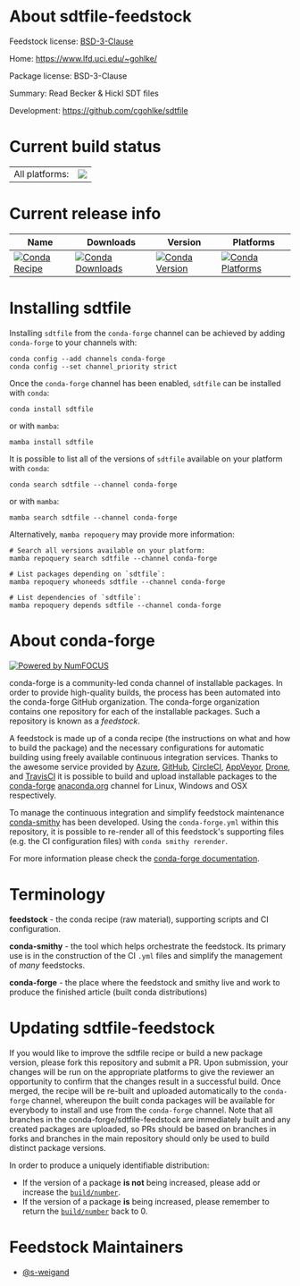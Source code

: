 About sdtfile-feedstock
=======================

Feedstock license: [BSD-3-Clause](https://github.com/conda-forge/sdtfile-feedstock/blob/main/LICENSE.txt)

Home: https://www.lfd.uci.edu/~gohlke/

Package license: BSD-3-Clause

Summary: Read Becker & Hickl SDT files

Development: https://github.com/cgohlke/sdtfile

Current build status
====================


<table><tr><td>All platforms:</td>
    <td>
      <a href="https://dev.azure.com/conda-forge/feedstock-builds/_build/latest?definitionId=10404&branchName=main">
        <img src="https://dev.azure.com/conda-forge/feedstock-builds/_apis/build/status/sdtfile-feedstock?branchName=main">
      </a>
    </td>
  </tr>
</table>

Current release info
====================

| Name | Downloads | Version | Platforms |
| --- | --- | --- | --- |
| [![Conda Recipe](https://img.shields.io/badge/recipe-sdtfile-green.svg)](https://anaconda.org/conda-forge/sdtfile) | [![Conda Downloads](https://img.shields.io/conda/dn/conda-forge/sdtfile.svg)](https://anaconda.org/conda-forge/sdtfile) | [![Conda Version](https://img.shields.io/conda/vn/conda-forge/sdtfile.svg)](https://anaconda.org/conda-forge/sdtfile) | [![Conda Platforms](https://img.shields.io/conda/pn/conda-forge/sdtfile.svg)](https://anaconda.org/conda-forge/sdtfile) |

Installing sdtfile
==================

Installing `sdtfile` from the `conda-forge` channel can be achieved by adding `conda-forge` to your channels with:

```
conda config --add channels conda-forge
conda config --set channel_priority strict
```

Once the `conda-forge` channel has been enabled, `sdtfile` can be installed with `conda`:

```
conda install sdtfile
```

or with `mamba`:

```
mamba install sdtfile
```

It is possible to list all of the versions of `sdtfile` available on your platform with `conda`:

```
conda search sdtfile --channel conda-forge
```

or with `mamba`:

```
mamba search sdtfile --channel conda-forge
```

Alternatively, `mamba repoquery` may provide more information:

```
# Search all versions available on your platform:
mamba repoquery search sdtfile --channel conda-forge

# List packages depending on `sdtfile`:
mamba repoquery whoneeds sdtfile --channel conda-forge

# List dependencies of `sdtfile`:
mamba repoquery depends sdtfile --channel conda-forge
```


About conda-forge
=================

[![Powered by
NumFOCUS](https://img.shields.io/badge/powered%20by-NumFOCUS-orange.svg?style=flat&colorA=E1523D&colorB=007D8A)](https://numfocus.org)

conda-forge is a community-led conda channel of installable packages.
In order to provide high-quality builds, the process has been automated into the
conda-forge GitHub organization. The conda-forge organization contains one repository
for each of the installable packages. Such a repository is known as a *feedstock*.

A feedstock is made up of a conda recipe (the instructions on what and how to build
the package) and the necessary configurations for automatic building using freely
available continuous integration services. Thanks to the awesome service provided by
[Azure](https://azure.microsoft.com/en-us/services/devops/), [GitHub](https://github.com/),
[CircleCI](https://circleci.com/), [AppVeyor](https://www.appveyor.com/),
[Drone](https://cloud.drone.io/welcome), and [TravisCI](https://travis-ci.com/)
it is possible to build and upload installable packages to the
[conda-forge](https://anaconda.org/conda-forge) [anaconda.org](https://anaconda.org/)
channel for Linux, Windows and OSX respectively.

To manage the continuous integration and simplify feedstock maintenance
[conda-smithy](https://github.com/conda-forge/conda-smithy) has been developed.
Using the ``conda-forge.yml`` within this repository, it is possible to re-render all of
this feedstock's supporting files (e.g. the CI configuration files) with ``conda smithy rerender``.

For more information please check the [conda-forge documentation](https://conda-forge.org/docs/).

Terminology
===========

**feedstock** - the conda recipe (raw material), supporting scripts and CI configuration.

**conda-smithy** - the tool which helps orchestrate the feedstock.
                   Its primary use is in the construction of the CI ``.yml`` files
                   and simplify the management of *many* feedstocks.

**conda-forge** - the place where the feedstock and smithy live and work to
                  produce the finished article (built conda distributions)


Updating sdtfile-feedstock
==========================

If you would like to improve the sdtfile recipe or build a new
package version, please fork this repository and submit a PR. Upon submission,
your changes will be run on the appropriate platforms to give the reviewer an
opportunity to confirm that the changes result in a successful build. Once
merged, the recipe will be re-built and uploaded automatically to the
`conda-forge` channel, whereupon the built conda packages will be available for
everybody to install and use from the `conda-forge` channel.
Note that all branches in the conda-forge/sdtfile-feedstock are
immediately built and any created packages are uploaded, so PRs should be based
on branches in forks and branches in the main repository should only be used to
build distinct package versions.

In order to produce a uniquely identifiable distribution:
 * If the version of a package **is not** being increased, please add or increase
   the [``build/number``](https://docs.conda.io/projects/conda-build/en/latest/resources/define-metadata.html#build-number-and-string).
 * If the version of a package **is** being increased, please remember to return
   the [``build/number``](https://docs.conda.io/projects/conda-build/en/latest/resources/define-metadata.html#build-number-and-string)
   back to 0.

Feedstock Maintainers
=====================

* [@s-weigand](https://github.com/s-weigand/)

